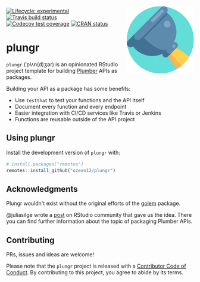 <img src="inst/rstudio/templates/project/plungr.png" width="180px" align="right" style="margin-top:10px; margin-bottom:30px; margin-left:20px; clear:left;"/>

<!-- badges: start -->
[![Lifecycle: experimental](https://img.shields.io/badge/lifecycle-experimental-orange.svg)](https://www.tidyverse.org/lifecycle/#experimental)
[![Travis build status](https://travis-ci.org/ozean12/plungr.svg?branch=master)](https://travis-ci.org/ozean12/plungr)
[![Codecov test coverage](https://codecov.io/gh/ozean12/plungr/branch/master/graph/badge.svg)](https://codecov.io/gh/ozean12/plungr?branch=master)
[![CRAN status](https://www.r-pkg.org/badges/version/plungr)](https://CRAN.R-project.org/package=plungr)
<!-- badges: end -->

# plungr 

`plungr` (ˈplʌn(d)ʒər) is an opinionated RStudio project template for 
building [Plumber](https://github.com/rstudio/plumber) APIs as packages.

Building your API as a package has some benefits:
  
* Use `testthat` to test your functions and the API itself
* Document every function and every endpoint
* Easier integration with CI/CD services like Travis or Jenkins
* Functions are reusable outside of the API project

## Using plungr

Install the development version of `plungr` with:
```r
# install.packages("remotes")
remotes::install_github("ozean12/plungr")
```

## Acknowledgments

Plungr wouldn't exist without the original efforts of the [golem](https://github.com/ThinkR-open/golem) package.

@juliasilge wrote a [post](https://community.rstudio.com/t/plumber-api-and-package-structure/18099) on RStudio community that gave us the idea.
There you can find further information about the topic of packaging Plumber APIs.

## Contributing

PRs, issues and ideas are welcome!

Please note that the `plungr` project is released with a
[Contributor Code of Conduct](CODE_OF_CONDUCT.md).
By contributing to this project, you agree to abide by its terms.
